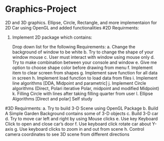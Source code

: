 # Graphics-Project
2D and 3D graphics.
Ellipse, Circle, Rectangle, and more implementaion for 2D
Car using OpenGL and added functionalities 
#2D Requirments:
1.	Implement 2D package which contains:

    Drop down list for the following Requirements:
    a.	Change the background of window to be white
    b.	Try to change the shape of your window mouse
    c.	User must interact with window using mouse only 
    d.	Try to make combination between your console and window 
    e.	Give me option to choose shape color before drawing from menu
    f.	Implement item to clear screen from shapes
    g.	Implement save function for all data in screen 
    h.	Implement load function to load data from files
    i.	Implement line algorithms [DDA, Midpoint and parametric]
    j.	Implement Circle algorithms (Direct, Polari iterative Polar, midpoint and modified Midpoint)
    k.	Filling Circle with lines after taking filling quarter from user
    l.	Ellipse Algorithms [Direct and polar] Self study

#3D Requirments:
    a. Try to build 3-D Scene using OpenGL Package
    b. Build A Simple Garden Background contains some of 3-D objects
    c. Build 3-D car
    d. Try to move car left and right by using Mouse clicks
    e. Use key Keyboard Click to open and close car’s door
    f. Use keyboard click rotate car about Y-axis
    g. Use keyboard clicks to zoom in and out from scene
    h. Control camera coordinates to see 3D scene from different directions
